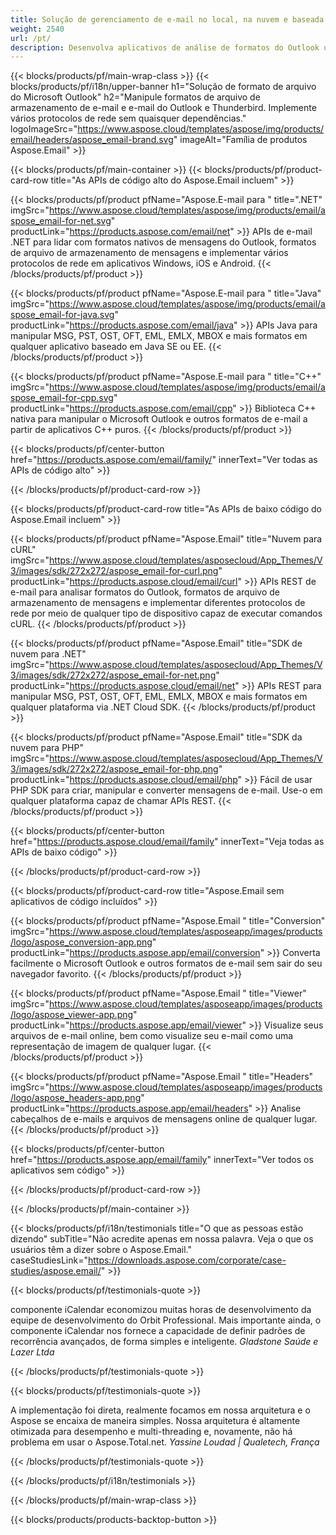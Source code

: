 ```yaml
---
title: Solução de gerenciamento de e-mail no local, na nuvem e baseada em aplicativos
weight: 2540
url: /pt/
description: Desenvolva aplicativos de análise de formatos do Outlook usando APIs no local ou na nuvem ou simplesmente use aplicativos de plataforma cruzada para visualizar, comparar, inspecionar ou converter formatos do Microsoft Outlook.
---
```


{{< blocks/products/pf/main-wrap-class >}}
{{< blocks/products/pf/i18n/upper-banner h1="Solução de formato de arquivo do Microsoft Outlook" h2="Manipule formatos de arquivo de armazenamento de e-mail e e-mail do Outlook e Thunderbird. Implemente vários protocolos de rede sem quaisquer dependências." logoImageSrc="https://www.aspose.cloud/templates/aspose/img/products/email/headers/aspose_email-brand.svg" imageAlt="Família de produtos Aspose.Email" >}}

{{< blocks/products/pf/main-container >}}
{{< blocks/products/pf/product-card-row title="As APIs de código alto do Aspose.Email incluem" >}}

{{< blocks/products/pf/product pfName="Aspose.E-mail para " title=".NET" imgSrc="https://www.aspose.cloud/templates/aspose/img/products/email/aspose_email-for-net.svg" productLink="https://products.aspose.com/email/net" >}}
APIs de e-mail .NET para lidar com formatos nativos de mensagens do Outlook, formatos de arquivo de armazenamento de mensagens e implementar vários protocolos de rede em aplicativos Windows, iOS e Android.
{{< /blocks/products/pf/product >}}

{{< blocks/products/pf/product pfName="Aspose.E-mail para " title="Java" imgSrc="https://www.aspose.cloud/templates/aspose/img/products/email/aspose_email-for-java.svg" productLink="https://products.aspose.com/email/java" >}}
APIs Java para manipular MSG, PST, OST, OFT, EML, EMLX, MBOX e mais formatos em qualquer aplicativo baseado em Java SE ou EE.
{{< /blocks/products/pf/product >}}

{{< blocks/products/pf/product pfName="Aspose.E-mail para " title="C++" imgSrc="https://www.aspose.cloud/templates/aspose/img/products/email/aspose_email-for-cpp.svg" productLink="https://products.aspose.com/email/cpp" >}}
Biblioteca C++ nativa para manipular o Microsoft Outlook e outros formatos de e-mail a partir de aplicativos C++ puros.
{{< /blocks/products/pf/product >}}

{{< blocks/products/pf/center-button href="https://products.aspose.com/email/family/" innerText="Ver todas as APIs de código alto" >}}

{{< /blocks/products/pf/product-card-row >}}

{{< blocks/products/pf/product-card-row title="As APIs de baixo código do Aspose.Email incluem" >}}

{{< blocks/products/pf/product pfName="Aspose.Email" title="Nuvem para cURL" imgSrc="https://www.aspose.cloud/templates/asposecloud/App_Themes/V3/images/sdk/272x272/aspose_email-for-curl.png" productLink="https://products.aspose.cloud/email/curl" >}}
APIs REST de e-mail para analisar formatos do Outlook, formatos de arquivo de armazenamento de mensagens e implementar diferentes protocolos de rede por meio de qualquer tipo de dispositivo capaz de executar comandos cURL.
{{< /blocks/products/pf/product >}}

{{< blocks/products/pf/product pfName="Aspose.Email" title="SDK de nuvem para .NET" imgSrc="https://www.aspose.cloud/templates/asposecloud/App_Themes/V3/images/sdk/272x272/aspose_email-for-net.png" productLink="https://products.aspose.cloud/email/net" >}}
APIs REST para manipular MSG, PST, OST, OFT, EML, EMLX, MBOX e mais formatos em qualquer plataforma via .NET Cloud SDK.
{{< /blocks/products/pf/product >}}

{{< blocks/products/pf/product pfName="Aspose.Email" title="SDK da nuvem para PHP" imgSrc="https://www.aspose.cloud/templates/asposecloud/App_Themes/V3/images/sdk/272x272/aspose_email-for-php.png" productLink="https://products.aspose.cloud/email/php" >}}
Fácil de usar PHP SDK para criar, manipular e converter mensagens de e-mail. Use-o em qualquer plataforma capaz de chamar APIs REST.
{{< /blocks/products/pf/product >}}

{{< blocks/products/pf/center-button href="https://products.aspose.cloud/email/family" innerText="Veja todas as APIs de baixo código" >}}

{{< /blocks/products/pf/product-card-row >}}

{{< blocks/products/pf/product-card-row title="Aspose.Email sem aplicativos de código incluídos" >}}

{{< blocks/products/pf/product pfName="Aspose.Email " title="Conversion" imgSrc="https://www.aspose.cloud/templates/asposeapp/images/products/logo/aspose_conversion-app.png" productLink="https://products.aspose.app/email/conversion" >}}
Converta facilmente o Microsoft Outlook e outros formatos de e-mail sem sair do seu navegador favorito.
{{< /blocks/products/pf/product >}}

{{< blocks/products/pf/product pfName="Aspose.Email " title="Viewer" imgSrc="https://www.aspose.cloud/templates/asposeapp/images/products/logo/aspose_viewer-app.png" productLink="https://products.aspose.app/email/viewer" >}}
Visualize seus arquivos de e-mail online, bem como visualize seu e-mail como uma representação de imagem de qualquer lugar.
{{< /blocks/products/pf/product >}}

{{< blocks/products/pf/product pfName="Aspose.Email " title="Headers" imgSrc="https://www.aspose.cloud/templates/asposeapp/images/products/logo/aspose_headers-app.png" productLink="https://products.aspose.app/email/headers" >}}
Analise cabeçalhos de e-mails e arquivos de mensagens online de qualquer lugar.
{{< /blocks/products/pf/product >}}

{{< blocks/products/pf/center-button href="https://products.aspose.app/email/family" innerText="Ver todos os aplicativos sem código" >}}

{{< /blocks/products/pf/product-card-row >}}

{{< /blocks/products/pf/main-container >}}

{{< blocks/products/pf/i18n/testimonials title="O que as pessoas estão dizendo" subTitle="Não acredite apenas em nossa palavra. Veja o que os usuários têm a dizer sobre o Aspose.Email." caseStudiesLink="https://downloads.aspose.com/corporate/case-studies/aspose.email/" >}}

{{< blocks/products/pf/testimonials-quote >}}
<p class="first">
 componente iCalendar economizou muitas horas de desenvolvimento da equipe de desenvolvimento do Orbit Professional. Mais importante ainda, o componente iCalendar nos fornece a capacidade de definir padrões de recorrência avançados, de forma simples e inteligente.
 <em>
  Gladstone Saúde e Lazer Ltda
 </em>
</p>

{{< /blocks/products/pf/testimonials-quote >}}

{{< blocks/products/pf/testimonials-quote >}}
<p class="second">
 A implementação foi direta, realmente focamos em nossa arquitetura e o Aspose se encaixa de maneira simples. Nossa arquitetura é altamente otimizada para desempenho e multi-threading e, novamente, não há problema em usar o Aspose.Total.net.
 <em>
  Yassine Loudad | Qualetech, França
 </em>
</p>

{{< /blocks/products/pf/testimonials-quote >}}

{{< /blocks/products/pf/i18n/testimonials >}}

{{< /blocks/products/pf/main-wrap-class >}}

{{< blocks/products/products-backtop-button >}}